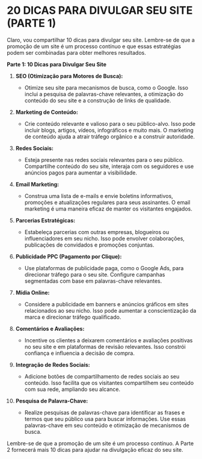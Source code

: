 # 20 DICAS PARA DIVULGAR SEU SITE (PARTE 1)
Claro, vou compartilhar 10 dicas para divulgar seu site. Lembre-se de que a promoção de um site é um processo contínuo e que essas estratégias podem ser combinadas para obter melhores resultados.

**Parte 1: 10 Dicas para Divulgar Seu Site**

1. **SEO (Otimização para Motores de Busca):**
   - Otimize seu site para mecanismos de busca, como o Google. Isso inclui a pesquisa de palavras-chave relevantes, a otimização do conteúdo do seu site e a construção de links de qualidade.

2. **Marketing de Conteúdo:**
   - Crie conteúdo relevante e valioso para o seu público-alvo. Isso pode incluir blogs, artigos, vídeos, infográficos e muito mais. O marketing de conteúdo ajuda a atrair tráfego orgânico e a construir autoridade.

3. **Redes Sociais:**
   - Esteja presente nas redes sociais relevantes para o seu público. Compartilhe conteúdo do seu site, interaja com os seguidores e use anúncios pagos para aumentar a visibilidade.

4. **Email Marketing:**
   - Construa uma lista de e-mails e envie boletins informativos, promoções e atualizações regulares para seus assinantes. O email marketing é uma maneira eficaz de manter os visitantes engajados.

5. **Parcerias Estratégicas:**
   - Estabeleça parcerias com outras empresas, blogueiros ou influenciadores em seu nicho. Isso pode envolver colaborações, publicações de convidados e promoções conjuntas.

6. **Publicidade PPC (Pagamento por Clique):**
   - Use plataformas de publicidade paga, como o Google Ads, para direcionar tráfego para o seu site. Configure campanhas segmentadas com base em palavras-chave relevantes.

7. **Mídia Online:**
   - Considere a publicidade em banners e anúncios gráficos em sites relacionados ao seu nicho. Isso pode aumentar a conscientização da marca e direcionar tráfego qualificado.

8. **Comentários e Avaliações:**
   - Incentive os clientes a deixarem comentários e avaliações positivas no seu site e em plataformas de revisão relevantes. Isso constrói confiança e influencia a decisão de compra.

9. **Integração de Redes Sociais:**
   - Adicione botões de compartilhamento de redes sociais ao seu conteúdo. Isso facilita que os visitantes compartilhem seu conteúdo com sua rede, ampliando seu alcance.

10. **Pesquisa de Palavra-Chave:**
    - Realize pesquisas de palavras-chave para identificar as frases e termos que seu público usa para buscar informações. Use essas palavras-chave em seu conteúdo e otimização de mecanismos de busca.

Lembre-se de que a promoção de um site é um processo contínuo. A Parte 2 fornecerá mais 10 dicas para ajudar na divulgação eficaz do seu site.